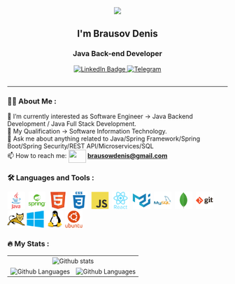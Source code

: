 <div id="header" align="center">
  <img src="https://media.giphy.com/media/v1.Y2lkPTc5MGI3NjExYzE0YTA4N2MyMjMxYzJmNDFhMDVkMjIyMWExZGQ4YmI1YjI5ZjhkMSZjdD1n/MeJgB3yMMwIaHmKD4z/giphy.gif" width="350"/>
  <h2 text-decoration=none>I'm Brausov Denis</h2>
	<h3>Java Back-end Developer</h3>
</div>
<div id="badges" align="center">
  <a href="https://www.linkedin.com/in/brausov-denis">
    <img src="https://img.shields.io/badge/LinkedIn-blue?style=for-the-badge&logo=linkedin&logoColor=white" alt="LinkedIn Badge"/>
  </a>
  <a href="https://t.me/Sm1l43s">
	<img src="https://img.shields.io/badge/Telegram-blue?style=for-the-badge&logo=telegram&logoColor=white" alt="Telegram"/>
  </a>
</div>
<div id="profileView" align="center">
  <img src="https://komarev.com/ghpvc/?username=sm1l43s&style=flat-square&color=blue" alt=""/>
</div>
<hr>

### :woman_technologist: About Me :
🔭 I’m currently interested as Software Engineer  -> Java Backend Development / Java Full Stack Development. <br>
🌱 My Qualification -> Software Information Technology. <br>
💬 Ask me about anything related to Java/Spring Framework/Spring Boot/Spring Security/REST API/Microservices/SQL <br>
📫 How to reach me: 
  <a href="mailto:brausowdenis@gmail.com" target="blank"><img align="center" src="https://user-images.githubusercontent.com/56149197/218254506-dd38dc25-4dc9-4f24-be93-d05a7be9c3d6.png" height="30" width="40"/></a> **brausowdenis@gmail.com**
  
### :hammer_and_wrench: Languages and Tools :
<div>
  <img src="https://github.com/devicons/devicon/blob/master/icons/java/java-original-wordmark.svg" title="Java" alt="Java" width="40" height="40"/>&nbsp;
  <img src="https://github.com/devicons/devicon/blob/master/icons/spring/spring-original-wordmark.svg" title="Spring" alt="Spring" width="40" height="40"/>&nbsp;
  <img src="https://github.com/devicons/devicon/blob/master/icons/html5/html5-original.svg" title="HTML5" alt="HTML" width="40" height="40"/>&nbsp; 
  <img src="https://github.com/devicons/devicon/blob/master/icons/css3/css3-plain-wordmark.svg"  title="CSS3" alt="CSS" width="40" height="40"/>&nbsp;
  <img src="https://github.com/devicons/devicon/blob/master/icons/javascript/javascript-original.svg" title="JavaScript" alt="JavaScript" width="40" height="40"/>&nbsp; 
  <img src="https://github.com/devicons/devicon/blob/master/icons/react/react-original-wordmark.svg" title="React" alt="React" width="40" height="40"/>&nbsp;
  <img src="https://github.com/devicons/devicon/blob/master/icons/materialui/materialui-original.svg" title="Material UI" alt="Material UI" width="40" height="40"/>&nbsp;
  <img src="https://github.com/devicons/devicon/blob/master/icons/mysql/mysql-original-wordmark.svg" title="MySQL"  alt="MySQL" width="40" height="40"/>&nbsp;
  <img src="https://github.com/devicons/devicon/blob/master/icons/mongodb/mongodb-original.svg" title="MongoDB"  alt="MongoDB" width="40" height="40"/>&nbsp;
  <img src="https://github.com/devicons/devicon/blob/master/icons/git/git-original-wordmark.svg" title="Git" **alt="Git" width="40" height="40"/>
  <img src="https://github.com/devicons/devicon/blob/master/icons/tomcat/tomcat-original.svg" title="Tomcat" **alt="Tomcat" width="40" height="40"/>
  <img src="https://github.com/devicons/devicon/blob/master/icons/windows8/windows8-original.svg" title="Win" **alt="Win" width="40" height="40"/>
  <img src="https://github.com/devicons/devicon/blob/master/icons/linux/linux-original.svg" title="Linux" **alt="Linux" width="40" height="40"/>
  <img src="https://github.com/devicons/devicon/blob/master/icons/ubuntu/ubuntu-plain-wordmark.svg" title="ubuntu" **alt="ubuntu" width="40" height="40"/>	
</div>
  
### :fire: My Stats :
<table><tbody>
	<tr>
		<td colspan="2" align="center">
		<img align="center" src="http://github-profile-summary-cards.vercel.app/api/cards/profile-details?username=sm1l43s&theme=github" alt="Github stats" />
	</td>
	</tr>
	<tr>
		<td align="center">
		<img height="195px" align="center" alt="Github Languages" src="https://github-readme-stats.vercel.app/api/top-langs/?username=sm1l43s&layout=compact&theme=github" />
		</td>
		<td align="center">
		<img height="195px" align="center" alt="Github Languages" src="http://github-profile-summary-cards.vercel.app/api/cards/stats?username=sm1l43s&theme=github" />
		</td>
	</tr>
</tbody></table>
